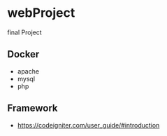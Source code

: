 # webProject
final Project


## Docker
- apache
- mysql
- php


## Framework
- https://codeigniter.com/user_guide/#introduction